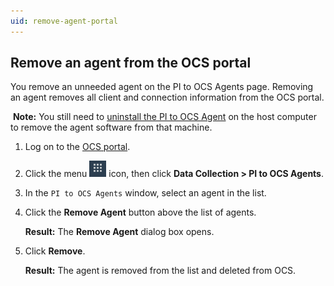 ```yaml
---
uid: remove-agent-portal
---
```


## Remove an agent from the OCS portal

You remove an unneeded agent on the PI to OCS Agents page. Removing an agent removes all client and connection information from the OCS portal. 

​	**Note:** You still need to [uninstall the PI to OCS Agent](xref:remove-agent) on the host computer to remove the agent software from that machine.

1. Log on to the [OCS portal](https://cloud.osisoft.com).
2. Click the menu ![ ](../..\images\waffle-button.png) icon, then click **Data Collection > PI to OCS Agents**.

3. In the `PI to OCS Agents` window, select an agent in the list.

4. Click the **Remove Agent** button above the list of agents.

   **Result:** The **Remove Agent** dialog box opens.

5. Click **Remove**.

   **Result:** The agent is removed from the list and deleted from OCS.
